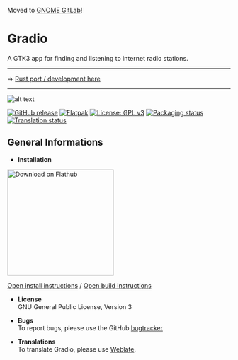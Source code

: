 Moved to [GNOME GitLab](https://gitlab.gnome.org/haecker-felix/Gradio)!

# Gradio
A GTK3 app for finding and listening to internet radio stations.
___
=> [Rust port / development here](https://github.com/haecker-felix/Gradio/tree/rust_port)
___

![alt text](https://raw.githubusercontent.com/haecker-felix/gradio/master/data/icons/hicolor/256x256/apps/de.haeckerfelix.gradio.png "Logo")

[![GitHub release](https://img.shields.io/github/release/haecker-felix/gradio.svg)](https://github.com/haecker-felix/gradio/releases/)
[![Flatpak](
https://img.shields.io/badge/flatpak-download-brightgreen.svg)](https://flathub.org/repo/appstream/de.haeckerfelix.gradio.flatpakref)
[![License: GPL v3](https://img.shields.io/badge/License-GPL%20v3-blue.svg)](https://www.gnu.org/licenses/gpl-3.0)
[![Packaging status](https://repology.org/badge/tiny-repos/gradio.svg)](https://repology.org/metapackage/gradio)
[![Translation status](https://hosted.weblate.org/widgets/gradio/-/svg-badge.svg)](https://hosted.weblate.org/engage/gradio/?utm_source=widget)

## General Informations
* **Installation**  

<a href='https://flathub.org/apps/details/de.haeckerfelix.gradio'><img width='240' alt='Download on Flathub' src='https://flathub.org/assets/badges/flathub-badge-en.png'/></a>

[Open install instructions](https://github.com/haecker-felix/gradio/wiki/Install-Instructions) / [Open build instructions](https://github.com/haecker-felix/gradio/wiki/Build-Instructions)

* **License**  
GNU General Public License, Version 3

* **Bugs**  
To report bugs, please use the GitHub [bugtracker](https://github.com/haecker-felix/gradio/issues)

* **Translations**  
To translate Gradio, please use [Weblate](https://hosted.weblate.org/engage/gradio/).

